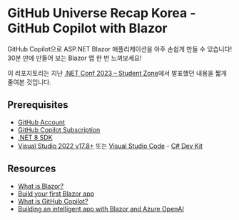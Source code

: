 # GitHub Universe Recap Korea - GitHub Copilot with Blazor

GitHub Copilot으로 ASP.NET Blazor 애플리케이션을 아주 손쉽게 만들 수 있습니다! 30분 만에 만들어 보는 Blazor 앱 한 번 느껴보세요!

이 리포지토리는 지난 [.NET Conf 2023 &ndash; Student Zone](https://learn.microsoft.com/ko-kr/training/student-hub/net-conf-student-zone?WT.mc_id=dotnet-113932-juyoo)에서 발표했던 내용을 짧게 줄여본 것입니다.

## Prerequisites

- [GitHub Account](https://github.com/signup)
- [GitHub Copilot Subscription](https://docs.github.com/ko/copilot)
- [.NET 8 SDK](https://dotnet.microsoft.com/ko-kr/download/dotnet/8.0?WT.mc_id=dotnet-113932-juyoo)
- [Visual Studio 2022 v17.8+](https://visualstudio.microsoft.com/ko/?WT.mc_id=dotnet-113932-juyoo) 또는 [Visual Studio Code](https://code.visualstudio.com/?WT.mc_id=dotnet-113932-juyoo) - [C# Dev Kit](https://marketplace.visualstudio.com/items?itemName=ms-dotnettools.csdevkit&WT.mc_id=dotnet-113932-juyoo)

## Resources

- [What is Blazor?](https://learn.microsoft.com/ko-kr/aspnet/core/blazor?WT.mc_id=dotnet-113932-juyoo)
- [Build your first Blazor app](https://dotnet.microsoft.com/ko-kr/apps/aspnet/web-apps/blazor?WT.mc_id=dotnet-113932-juyoo)
- [What is GitHub Copilot?](https://docs.github.com/ko/copilot)
- [Building an intelligent app with Blazor and Azure OpenAI](https://www.youtube.com/watch?v=TH12YSLLe9E&t=8464s)
